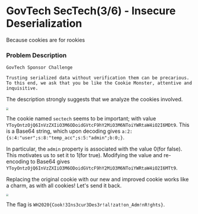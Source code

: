 # GovTech SecTech(3/6) - Insecure Deserialization

Because cookies are for rookies

### Problem Description
``````
GovTech Sponsor Challenge

Trusting serialized data without verification them can be precarious. To this end, we ask that you be like the Cookie Monster, attentive and inquisitive.   
``````
The description strongly suggests that we analyze the cookies involved.
 
<img src="https://github.com/PotatoStealer/Archive/blob/master/Whitehacks2020/Insecure%20Deserialization/cookie.png" style="zoom: 40%"/> 

The cookie named `sectech` seems to be important; with value `YToyOntzOjQ6InVzZXIiO3M6ODoidGVtcF9hY2MiO3M6NToiYWRtaW4iO2I6MDt9`.
This is a Base64 string, which upon decoding gives `a:2:{s:4:"user";s:8:"temp_acc";s:5:"admin";b:0;}`.

In particular, the `admin` property is associated with the value 0(for false). This motivates us to set it to 1(for true).
Modifying the value and re-encoding to Base64 gives `YToyOntzOjQ6InVzZXIiO3M6ODoidGVtcF9hY2MiO3M6NToiYWRtaW4iO2I6MTt9`. 

Replacing the original cookie with our new and improved cookie works like a charm, as with all cookies! Let's send it back.

<img src="https://github.com/PotatoStealer/Archive/blob/master/Whitehacks2020/Insecure%20Deserialization/success.png" style="zoom: 40%"/>

The flag is `WH2020{Cook!3Ins3cur3Des3r!al!zat!on_Adm!nR!ghts}`.
